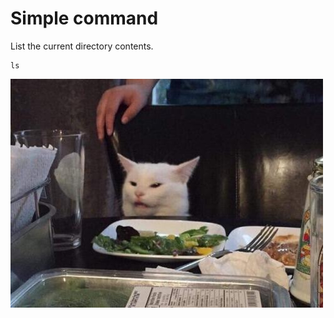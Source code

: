 <!-- 
setup:
    docker: command-example
-->

# Simple command

List the current directory contents.

```bash|{type:'command'}
ls
```

![img](imgs/136.jpg)
